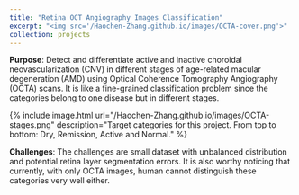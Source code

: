 ```yaml
---
title: "Retina OCT Angiography Images Classification"
excerpt: "<img src='/Haochen-Zhang.github.io/images/OCTA-cover.png'>"
collection: projects
---
```


**Purpose**: Detect and differentiate active and inactive choroidal neovascularization (CNV) in different stages of age-related macular degeneration (AMD) using Optical Coherence Tomography Angiography (OCTA) scans. It is like a fine-grained classification problem since the categories belong to one disease but in different stages. 

{% include image.html url="/Haochen-Zhang.github.io/images/OCTA-stages.png" description="Target categories for this project. From top to bottom: Dry, Remission, Active and Normal." %}

**Challenges**: The challenges are small dataset with unbalanced distribution and potential retina layer segmentation errors. It is also worthy noticing that currently, with only OCTA images, human cannot distinguish these categories very well either.
